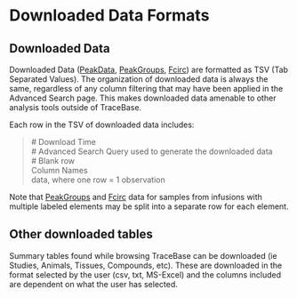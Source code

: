 # Downloaded Data Formats

## Downloaded Data

Downloaded Data ([PeakData](PeakData.md), [PeakGroups](PeakGroups.md), [Fcirc](Fcirc.md)) are formatted as TSV (Tab Separated Values).  The organization of downloaded data is always the same, regardless of any column filtering that may have been applied in the Advanced Search page.  This makes downloaded data amenable to other analysis tools outside of TraceBase.

Each row in the TSV of downloaded data includes:

> \# Download Time <br/>
> \# Advanced Search Query used to generate the downloaded data <br/>
> \# Blank row <br/>
> Column Names <br/>
> data, where one row = 1 observation

Note that [PeakGroups](PeakGroups.md) and [Fcirc](Fcirc.md) data for samples from infusions with multiple labeled elements may be split into a separate row for each element.

## Other downloaded tables

Summary tables found while browsing TraceBase can be downloaded (ie Studies, Animals, Tissues, Compounds, etc).  These are downloaded in the format selected by the user (csv, txt, MS-Excel) and the columns included are dependent on what the user has selected.